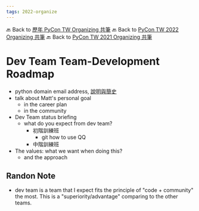 ```yaml
---
tags: 2022-organize
---
```


🔙 Back to [歷年 PyCon TW Organizing 共筆](/ryPr7SFyP/%2FHM5mHCFKQCu7-W5ea8ITcw%3Fview)
🔙 Back to [PyCon TW 2022 Organizing 共筆](/F4qRbwIsQXWH5B6cZ6Pzyw)
🔙 Back to [PyCon TW 2021 Organizing 共筆](/Wb9vQrfJQk-5tPoPR23hwA)

# Dev Team Team-Development Roadmap
- python domain email address, [說明與簡史](https://hackmd.io/@pycontw/ryPr7SFyP/%2FjwRAIIdHSaGIQ0TDGR0bvg)
- talk about Matt's personal goal
    - in the career plan
    - in the community
- Dev Team status briefing
    - what do you expect from dev team?
        - 初階訓練班
            - git how to use QQ
        - 中階訓練班
- The values: what we want when doing this?
    - and the approach

## Randon Note
- dev team is a team that I expect fits the principle of "code + community" the most. This is a "superiority/advantage" comparing to the other teams.